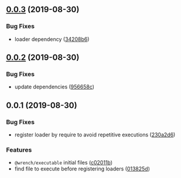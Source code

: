 ## [0.0.3](https://github.com/gavar/wrench/compare/v/executable/0.0.2...v/executable/0.0.3) (2019-08-30)


### Bug Fixes

* loader dependency ([34208b6](https://github.com/gavar/wrench/commit/34208b6))

## [0.0.2](https://github.com/gavar/wrench/compare/v/executable/0.0.1...v/executable/0.0.2) (2019-08-30)


### Bug Fixes

* update dependencies ([956658c](https://github.com/gavar/wrench/commit/956658c))



## 0.0.1 (2019-08-30)


### Bug Fixes

* register loader by require to avoid repetitive executions ([230a2d6](https://github.com/gavar/wrench/commit/230a2d6))


### Features

* `@wrench/executable` initial files ([c02011b](https://github.com/gavar/wrench/commit/c02011b))
* find file to execute before registering loaders ([013825d](https://github.com/gavar/wrench/commit/013825d))
